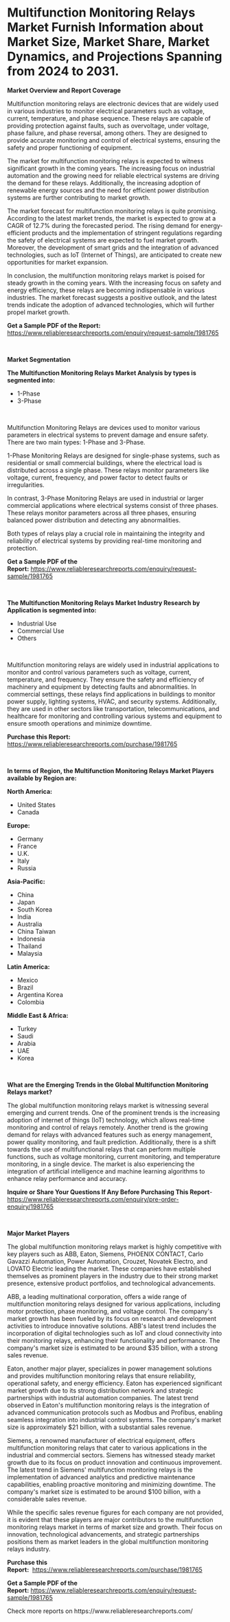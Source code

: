 <p><h1>Multifunction Monitoring Relays Market Furnish Information about Market Size, Market Share, Market Dynamics, and Projections Spanning from 2024 to 2031.</h1></p><p><strong>Market Overview and Report Coverage</strong></p>
<p><p>Multifunction monitoring relays are electronic devices that are widely used in various industries to monitor electrical parameters such as voltage, current, temperature, and phase sequence. These relays are capable of providing protection against faults, such as overvoltage, under voltage, phase failure, and phase reversal, among others. They are designed to provide accurate monitoring and control of electrical systems, ensuring the safety and proper functioning of equipment.</p><p>The market for multifunction monitoring relays is expected to witness significant growth in the coming years. The increasing focus on industrial automation and the growing need for reliable electrical systems are driving the demand for these relays. Additionally, the increasing adoption of renewable energy sources and the need for efficient power distribution systems are further contributing to market growth.</p><p>The market forecast for multifunction monitoring relays is quite promising. According to the latest market trends, the market is expected to grow at a CAGR of 12.7% during the forecasted period. The rising demand for energy-efficient products and the implementation of stringent regulations regarding the safety of electrical systems are expected to fuel market growth. Moreover, the development of smart grids and the integration of advanced technologies, such as IoT (Internet of Things), are anticipated to create new opportunities for market expansion.</p><p>In conclusion, the multifunction monitoring relays market is poised for steady growth in the coming years. With the increasing focus on safety and energy efficiency, these relays are becoming indispensable in various industries. The market forecast suggests a positive outlook, and the latest trends indicate the adoption of advanced technologies, which will further propel market growth.</p></p>
<p><strong>Get a Sample PDF of the Report:</strong> <a href="https://www.reliableresearchreports.com/enquiry/request-sample/1981765">https://www.reliableresearchreports.com/enquiry/request-sample/1981765</a></p>
<p>&nbsp;</p>
<p><strong>Market Segmentation</strong></p>
<p><strong>The Multifunction Monitoring Relays Market Analysis by types is segmented into:</strong></p>
<p><ul><li>1-Phase</li><li>3-Phase</li></ul></p>
<p>&nbsp;</p>
<p><p>Multifunction Monitoring Relays are devices used to monitor various parameters in electrical systems to prevent damage and ensure safety. There are two main types: 1-Phase and 3-Phase. </p><p>1-Phase Monitoring Relays are designed for single-phase systems, such as residential or small commercial buildings, where the electrical load is distributed across a single phase. These relays monitor parameters like voltage, current, frequency, and power factor to detect faults or irregularities.</p><p>In contrast, 3-Phase Monitoring Relays are used in industrial or larger commercial applications where electrical systems consist of three phases. These relays monitor parameters across all three phases, ensuring balanced power distribution and detecting any abnormalities.</p><p>Both types of relays play a crucial role in maintaining the integrity and reliability of electrical systems by providing real-time monitoring and protection.</p></p>
<p><strong>Get a Sample PDF of the Report:</strong>&nbsp;<a href="https://www.reliableresearchreports.com/enquiry/request-sample/1981765">https://www.reliableresearchreports.com/enquiry/request-sample/1981765</a></p>
<p>&nbsp;</p>
<p><strong>The Multifunction Monitoring Relays Market Industry Research by Application is segmented into:</strong></p>
<p><ul><li>Industrial Use</li><li>Commercial Use</li><li>Others</li></ul></p>
<p>&nbsp;</p>
<p><p>Multifunction monitoring relays are widely used in industrial applications to monitor and control various parameters such as voltage, current, temperature, and frequency. They ensure the safety and efficiency of machinery and equipment by detecting faults and abnormalities. In commercial settings, these relays find applications in buildings to monitor power supply, lighting systems, HVAC, and security systems. Additionally, they are used in other sectors like transportation, telecommunications, and healthcare for monitoring and controlling various systems and equipment to ensure smooth operations and minimize downtime.</p></p>
<p><strong>Purchase this Report:</strong>&nbsp; <a href="https://www.reliableresearchreports.com/purchase/1981765">https://www.reliableresearchreports.com/purchase/1981765</a></p>
<p>&nbsp;</p>
<p><strong>In terms of Region, the Multifunction Monitoring Relays Market Players available by Region are:</strong></p>
<p>
    <p> <strong> North America: </strong>
        <ul>
            <li>United States</li>
            <li>Canada</li>
        </ul>
        </p> 
    <p> <strong> Europe: </strong>
        <ul>
            <li>Germany</li>
            <li>France</li>
            <li>U.K.</li>
            <li>Italy</li>
            <li>Russia</li>
        </ul>
        </p> 
    <p> <strong> Asia-Pacific: </strong>
        <ul>
            <li>China</li>
            <li>Japan</li>
            <li>South Korea</li>
            <li>India</li>
            <li>Australia</li>
            <li>China Taiwan</li>
            <li>Indonesia</li>
            <li>Thailand</li>
            <li>Malaysia</li>
        </ul>
        </p> 
    <p> <strong> Latin America: </strong>
        <ul>
            <li>Mexico</li>
            <li>Brazil</li>
            <li>Argentina Korea</li>
            <li>Colombia</li>
        </ul>
        </p> 
    <p> <strong> Middle East & Africa: </strong>
        <ul>
            <li>Turkey</li>
            <li>Saudi</li>
            <li>Arabia</li>
            <li>UAE</li>
            <li>Korea</li>
        </ul>
    </p>
    </p>
<p>&nbsp;</p>
<p><strong>What are the Emerging Trends in the Global Multifunction Monitoring Relays market?</strong></p>
<p><p>The global multifunction monitoring relays market is witnessing several emerging and current trends. One of the prominent trends is the increasing adoption of internet of things (IoT) technology, which allows real-time monitoring and control of relays remotely. Another trend is the growing demand for relays with advanced features such as energy management, power quality monitoring, and fault prediction. Additionally, there is a shift towards the use of multifunctional relays that can perform multiple functions, such as voltage monitoring, current monitoring, and temperature monitoring, in a single device. The market is also experiencing the integration of artificial intelligence and machine learning algorithms to enhance relay performance and accuracy.</p></p>
<p><strong>Inquire or Share Your Questions If Any Before Purchasing This Report</strong>- <a href="https://www.reliableresearchreports.com/enquiry/pre-order-enquiry/1981765">https://www.reliableresearchreports.com/enquiry/pre-order-enquiry/1981765</a></p>
<p>&nbsp;</p>
<p><strong>Major Market Players</strong></p>
<p><p>The global multifunction monitoring relays market is highly competitive with key players such as ABB, Eaton, Siemens, PHOENIX CONTACT, Carlo Gavazzi Automation, Power Automation, Crouzet, Novatek Electro, and LOVATO Electric leading the market. These companies have established themselves as prominent players in the industry due to their strong market presence, extensive product portfolios, and technological advancements.</p><p>ABB, a leading multinational corporation, offers a wide range of multifunction monitoring relays designed for various applications, including motor protection, phase monitoring, and voltage control. The company's market growth has been fueled by its focus on research and development activities to introduce innovative solutions. ABB's latest trend includes the incorporation of digital technologies such as IoT and cloud connectivity into their monitoring relays, enhancing their functionality and performance. The company's market size is estimated to be around $35 billion, with a strong sales revenue.</p><p>Eaton, another major player, specializes in power management solutions and provides multifunction monitoring relays that ensure reliability, operational safety, and energy efficiency. Eaton has experienced significant market growth due to its strong distribution network and strategic partnerships with industrial automation companies. The latest trend observed in Eaton's multifunction monitoring relays is the integration of advanced communication protocols such as Modbus and Profibus, enabling seamless integration into industrial control systems. The company's market size is approximately $21 billion, with a substantial sales revenue.</p><p>Siemens, a renowned manufacturer of electrical equipment, offers multifunction monitoring relays that cater to various applications in the industrial and commercial sectors. Siemens has witnessed steady market growth due to its focus on product innovation and continuous improvement. The latest trend in Siemens' multifunction monitoring relays is the implementation of advanced analytics and predictive maintenance capabilities, enabling proactive monitoring and minimizing downtime. The company's market size is estimated to be around $100 billion, with a considerable sales revenue.</p><p>While the specific sales revenue figures for each company are not provided, it is evident that these players are major contributors to the multifunction monitoring relays market in terms of market size and growth. Their focus on innovation, technological advancements, and strategic partnerships positions them as market leaders in the global multifunction monitoring relays industry.</p></p>
<p><strong>Purchase this Report:</strong>&nbsp;&nbsp;<a href="https://www.reliableresearchreports.com/purchase/1981765">https://www.reliableresearchreports.com/purchase/1981765</a></p>
<p></p>
<p><strong>Get a Sample PDF of the Report:</strong>&nbsp;<a href="https://www.reliableresearchreports.com/enquiry/request-sample/1981765">https://www.reliableresearchreports.com/enquiry/request-sample/1981765</a></p>
<p>Check more reports on https://www.reliableresearchreports.com/</p>